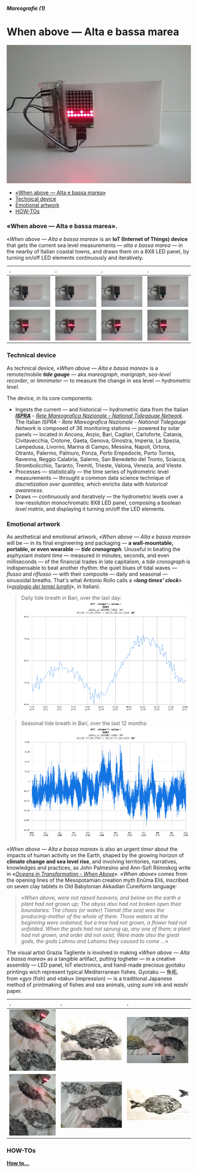 ##### Mareografie (1)

# When above — Alta e bassa marea

![«When above — Alta e bassa marea»](docs/resources/photos/20200602_112612.jpg)

+ [«When above — Alta e bassa marea»](#-when-above---alta-e-bassa-marea-)
+ [Technical device](#technical-device)
+ [Emotional artwork](#emotional-artwork)
+ [HOW-TOs](#how-tos)

### «When above — Alta e bassa marea».
«*When above — Alta e bassa marea*» is an **IoT (Internet of Things) device** that gets the current sea level measurements — *alta e bassa marea* — in the nearby of Italian coastal towns, and draws them on a 8X8 LED panel, by turning on/off LED elements continuously and iteratively.

| . | . | . | . |
| :--- | :--- | :--- | :--- |
| ![photo](docs/resources/photos/20200602_112107.jpg) | ![photo](docs/resources/photos/20200602_112125.jpg) | ![photo](docs/resources/photos/20200602_112155.jpg) | ![photo](docs/resources/photos/20200602_112212.jpg) |
| ![photo](docs/resources/photos/20200602_112606.jpg) | ![photo](docs/resources/photos/20200602_112608.jpg) | ![photo](docs/resources/photos/20200602_112708.jpg) | ![photo](docs/resources/photos/20200602_112713.jpg) |

### Technical device

As technical device, «*When above — Alta e bassa marea*» is a remote/mobile ***tide gauge*** — aka *mareograph*, *marigraph*, *sea-level recorder*, or *limnimeter* — to measure the change in sea level — *hydrometric level*.

The device, in its core components:
- Ingests the current — and historical — hydrometric data from the Italian *[**ISPRA**](https://www.isprambiente.gov.it/en/)* - *[Rete Mareografica Nazionale - National Tidegauge Network](http://dati.isprambiente.it/)*. The Italian *ISPRA - Rete Mareografica Nazionale - National Tidegauge Network* is composed of 36 monitoring stations — powered by solar panels — located in Ancona, Anzio, Bari, Cagliari, Carloforte, Catania, Civitavecchia, Crotone, Gaeta, Genova, Ginostra, Imperia, La Spezia, Lampedusa, Livorno, Marina di Campo, Messina, Napoli, Ortona, Otranto, Palermo, Palinuro, Ponza, Porto Empedocle, Porto Torres, Ravenna, Reggio Calabria, Salerno, San Benedetto del Tronto, Sciacca, Strombolicchio, Taranto, Tremiti, Trieste, Valona, Venezia, and Vieste.
- Processes — statistically — the time series of hydrometric level measurements — throught a common data science technique of *discretization over quantiles,* which enrichs data with *historical awareness*.
- Draws — continuously and iteratively — the hydrometric levels over a low-resolution monochromatic 8X8 LED panel, composing a boolean *level matrix*, and displaying it turning on/off the LED elements.

### Emotional artwork

As aesthetical and emotional artwork, «*When above — Alta e bassa marea*» will be — in its final engineering and packaging — **a wall-mountable, portable, or even wearable** — ***tide cronograph***.
Unuseful in beating the asphyxiant *instant time* — measured in minutes, seconds, and even milliseconds — of the financial trades in  late capitalism,  a *tide cronograph* is indispensable to beat another rhythm: the quiet blues of tidal waves — *flusso* and *riflusso* — with their composite — daily and seasonal — sinusoidal breaths.  That's what Antonio Rollo calls  a «***long times' clock***»  («*[orologio dei tempi lunghi](http://www.oistros.it/quandodecidemmodicambiareilmondoconilteatro/orologio-del-tempo-lungo-installazione-pubblica-allaperto-con-fari-led-rgb-e-software-personalizzato/)*», in Italian).

>Daily tide breath in Bari, over the last day:
![Daily tide breath in Bari, over the last day](docs/resources/daily_tide_breath_in_bari.png)

>Seasonal tide breath in Bari, over the last 12 months:
![Seasonal tide breath in Bari, over the last 12 months](docs/resources/seasonal_tide_breath_in_bari.png)

«*When above — Alta e bassa marea*» is also an urgent *timer* about the impacts of human activity on the Earth, shaped by the growing horizon of **climate change and sea level rise**, and involving territories, narratives, knowledges and practices, as John Palmesino and Ann-Sofi Rönnskog write in «[*Oceans in Transformation - When Above*](https://www.e-flux.com/architecture/oceans/331872/when-above/)». «*When above*» comes from the opening lines of the Mesopotamian creation myth Enûma Eliš, inscribed on seven clay tablets in Old Babylonian Akkadian Cuneiform language:
>«*When above, were not raised heavens;
and below on the earth a plant had not grown up;
The abyss also had not broken open their boundaries:
The chaos (or water) Tiamat (the sea) was the producing-mother of the whole of them.
Those waters at the beginning were ordained; but
a tree had not grown, a flower had not unfolded.
When the gods had not sprung up, any one of them;
a plant had not grown, and order did not exist;
Were made also the great gods,
the gods Lahmu and Lahamu they caused to come ...*»

The visual artist Grazia Tagliente is involved in making «*When above — Alta e bassa marea*» as a tangible artifact, putting togheter — in a creative assembly — LED panel, IoT electronics, and hand-made precious *gyotaku* printings wich represent typical Mediterranean fishes. Gyotaku — 魚拓, from «*gyo* (fish) and «*taku*» (impression) — is a traditional Japanese method of printmaking of fishes and sea animals, using *sumi* ink and *washi* paper.

| . | . | . |
| :--- | :--- | :--- |
| ![photo](docs/resources/photos/20200602_113508.jpg) | ![photo](docs/resources/photos/20200602_113002.jpg) | ![photo](docs/resources/photos/20200602_113528.jpg) |
| ![photo](docs/resources/photos/20200602_113459.jpg) | ![photo](docs/resources/photos/20200602_113541.jpg) | ![photo](docs/resources/photos/20200602_113001.jpg) |

### HOW-TOs

[**How to...**](docs/howto.md)